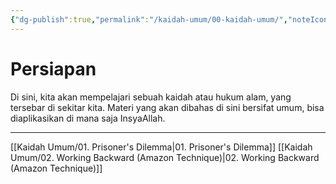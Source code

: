 ```yaml
---
{"dg-publish":true,"permalink":"/kaidah-umum/00-kaidah-umum/","noteIcon":"","created":"2025-10-30T19:40:40.703+07:00","updated":"2025-10-28T09:35:40.000+07:00"}
---
```


# Persiapan
Di sini, kita akan mempelajari sebuah kaidah atau hukum alam, yang tersebar di sekitar kita. Materi yang akan dibahas di sini bersifat umum, bisa diaplikasikan di mana saja InsyaAllah.
___
[[Kaidah Umum/01. Prisoner's Dilemma\|01. Prisoner's Dilemma]]
[[Kaidah Umum/02. Working Backward (Amazon Technique)\|02. Working Backward (Amazon Technique)]]